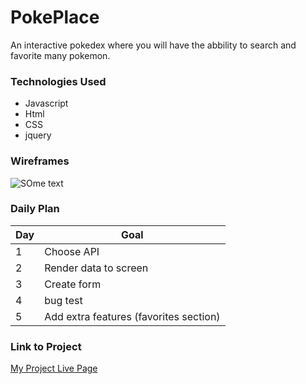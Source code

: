 # PokePlace

An interactive pokedex where you will have the abbility to search and favorite many pokemon.

### Technologies Used

- Javascript
- Html
- CSS
- jquery

### Wireframes

![SOme text](https://user-images.githubusercontent.com/113205902/197662681-2fdbfe2c-a7dd-44bb-b030-b9672dc3c717.png)

### Daily Plan


| Day | Goal |
|-----|------|
| 1 | Choose API |
| 2 | Render data to screen |
| 3 | Create form |
| 4 | bug test |
| 5 | Add extra features (favorites section) |

### Link to Project
[My Project Live Page](1st-project-delta.vercel.app)
